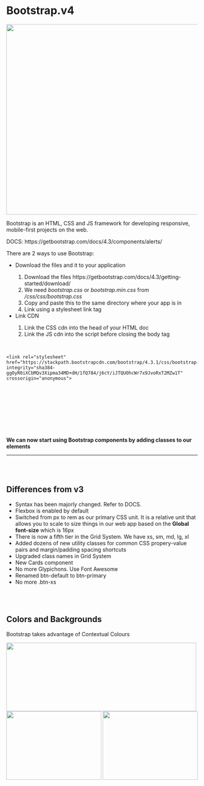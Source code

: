 # Bootstrap.v4
<img src="https://blog.templatetoaster.com/wp-content/uploads/2019/09/What-is-Bootstrap-Facebook.png" height="500" width="1000">
<p>Bootstrap is an HTML, CSS and JS framework for developing responsive, mobile-first projects on the web.</p>
<p>DOCS: https://getbootstrap.com/docs/4.3/components/alerts/</p>
<p>There are 2 ways to use Bootstrap:</p>
<ul>
<li>Download the files and it to your application</li>
  <ol>
    <li>Download the files https://getbootstrap.com/docs/4.3/getting-started/download/</li>
    <li>We need <em>bootstrap.css</em> or <em>bootstrap.min.css</em> from <em>/css/css/bootstrap.css</em></li>
    <li>Copy and paste this to the same directory where your app is in</li>
    <li>Link using a stylesheet link tag</li>
  </ol>
<li>Link CDN</li>
  <ol>
    <li>Link the CSS cdn into the head of your HTML doc </li>
     <li>Link the JS cdn into the script before closing the body tag</li>
</ul>
    </ol>
  <br>
 
    <link rel="stylesheet" href="https://stackpath.bootstrapcdn.com/bootstrap/4.3.1/css/bootstrap.min.css" integrity="sha384-ggOyR0iXCbMQv3Xipma34MD+dH/1fQ784/j6cY/iJTQUOhcWr7x9JvoRxT2MZw1T" crossorigin="anonymous">
   <br>
   <pre><code>
<script src="https://code.jquery.com/jquery-3.3.1.slim.min.js" integrity="sha384-q8i/X+965DzO0rT7abK41JStQIAqVgRVzpbzo5smXKp4YfRvH+8abtTE1Pi6jizo" crossorigin="anonymous"></script>
<script src="https://cdnjs.cloudflare.com/ajax/libs/popper.js/1.14.7/umd/popper.min.js" integrity="sha384-UO2eT0CpHqdSJQ6hJty5KVphtPhzWj9WO1clHTMGa3JDZwrnQq4sF86dIHNDz0W1" crossorigin="anonymous"></script>
<script src="https://stackpath.bootstrapcdn.com/bootstrap/4.3.1/js/bootstrap.min.js" integrity="sha384-JjSmVgyd0p3pXB1rRibZUAYoIIy6OrQ6VrjIEaFf/nJGzIxFDsf4x0xIM+B07jRM" crossorigin="anonymous"></script>
   </code></pre>
<br><br<
<p><strong>We can now start using Bootstrap components by adding classes to our elements</strong><p>
<hr>

<br>
<br>

<h2>Differences from v3</h2>
<ul>
<li>Syntax has been majorly changed. Refer to DOCS.</li>
<li>Flexbox is enabled by default</li>
<li>Switched from px to rem as our primary CSS unit. It is a relative unit that allows you to scale to size things in our web app based on the <strong>Global font-size</strong> which is 16px</li>
<li>There is now a fifth tier in the Grid System. We have xs, sm, md, lg, xl </li>
  <li>Added dozens of new utility classes for common CSS propery-value pairs and margin/padding spacing shortcuts</li>
  <li>Upgraded class names in Grid System</li>
  <li>New Cards component</li>
  <li>No more Glypichons. Use Font Awesome</li>
  <li>Renamed btn-default to btn-primary</li>
  <li>No more .btn-xs</li>
</ul>

<br>
<br>
<h2>Colors and Backgrounds</h2>
<p>Bootstrap takes advantage of Contextual Colours</p>
<img src="https://bootstrap.themes.guide/assets/howto/colors.png" width="500px" height="180">
<br>
<img src="https://media.geeksforgeeks.org/wp-content/uploads/20190426125745/colors_list.png" width="250px" height="180">
<img src="https://www.jquery-az.com/wp-content/uploads/2018/01/15-3-Bootstrap-link-colors.png" width="250px" height="180">
